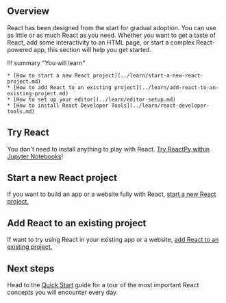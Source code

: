 ## Overview

<p class="intro" markdown>

React has been designed from the start for gradual adoption. You can use as little or as much React as you need. Whether you want to get a taste of React, add some interactivity to an HTML page, or start a complex React-powered app, this section will help you get started.

</p>

!!! summary "You will learn"

    * [How to start a new React project](../learn/start-a-new-react-project.md)
    * [How to add React to an existing project](../learn/add-react-to-an-existing-project.md)
    * [How to set up your editor](../learn/editor-setup.md)
    * [How to install React Developer Tools](../learn/react-developer-tools.md)

## Try React

You don't need to install anything to play with React. [Try ReactPy within Jupyter Notebooks](https://mybinder.org/v2/gh/reactive-python/reactpy-jupyter/main?urlpath=lab/tree/notebooks/introduction.ipynb)!

## Start a new React project

If you want to build an app or a website fully with React, [start a new React project.](../learn/start-a-new-react-project.md)

## Add React to an existing project

If want to try using React in your existing app or a website, [add React to an existing project.](../learn/add-react-to-an-existing-project.md)

## Next steps

Head to the [Quick Start](../learn/quick-start.md) guide for a tour of the most important React concepts you will encounter every day.
